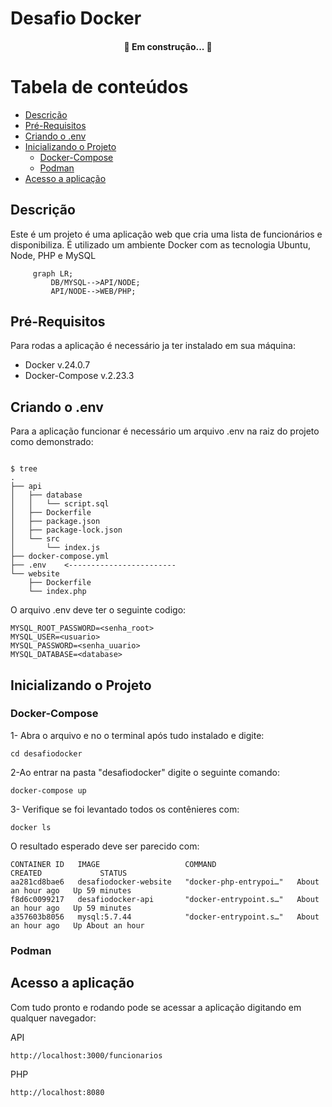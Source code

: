 # Desafio Docker

<h4 align="center"> 
	🚧   Em construção...  🚧
</h4>

Tabela de conteúdos
=================
<!--ts-->
   * [Descrição](#Descrição)
   * [Pré-Requisitos](#Pré-Requisitos)
   * [Criando o .env](#Criando-o-.env)
   * [Inicializando o Projeto](#Inicializando-o-Projeto)
      * [Docker-Compose](#Docker-Compose)
      * [Podman](#Podman) 
   * [Acesso a aplicação](#Acesso-a-aplicação)
<!--te-->

## Descrição

Este é um projeto é uma aplicação web que cria uma lista de funcionários e disponibiliza. É utilizado um ambiente Docker com as tecnologia Ubuntu, Node, PHP e MySQL 

```mermaid
     graph LR;
         DB/MYSQL-->API/NODE;
         API/NODE-->WEB/PHP;
   ```

## Pré-Requisitos

Para rodas a aplicação é necessário ja ter instalado em sua máquina:

- Docker v.24.0.7
- Docker-Compose v.2.23.3


## Criando o .env

Para a aplicação funcionar é necessário um arquivo .env na raiz do projeto como demonstrado:
``` shell

$ tree
.
├── api
│   ├── database
│   │   └── script.sql
│   ├── Dockerfile
│   ├── package.json
│   ├── package-lock.json
│   └── src
│       └── index.js
├── docker-compose.yml
├── .env    <------------------------
└── website
    ├── Dockerfile
    └── index.php
```

O arquivo .env deve ter o seguinte codigo:
```
MYSQL_ROOT_PASSWORD=<senha_root>
MYSQL_USER=<usuario>
MYSQL_PASSWORD=<senha_uuario>
MYSQL_DATABASE=<database>
```


## Inicializando o Projeto

### Docker-Compose

1- Abra o arquivo e no o terminal após tudo instalado e digite:
```
cd desafiodocker
```
2-Ao entrar na pasta "desafiodocker" digite o seguinte comando:
```
docker-compose up
```
3- Verifique se foi levantado todos os contênieres com:
```
docker ls
```
O resultado esperado deve ser parecido com:
```
CONTAINER ID   IMAGE                   COMMAND                  CREATED             STATUS            
aa281cd8bae6   desafiodocker-website   "docker-php-entrypoi…"   About an hour ago   Up 59 minutes     
f8d6c0099217   desafiodocker-api       "docker-entrypoint.s…"   About an hour ago   Up 59 minutes     
a357603b8056   mysql:5.7.44            "docker-entrypoint.s…"   About an hour ago   Up About an hour   
```

### Podman



## Acesso a aplicação

Com tudo pronto e rodando pode se acessar a aplicação digitando em qualquer navegador: 

API
```
http://localhost:3000/funcionarios
```
PHP
```
http://localhost:8080
```
